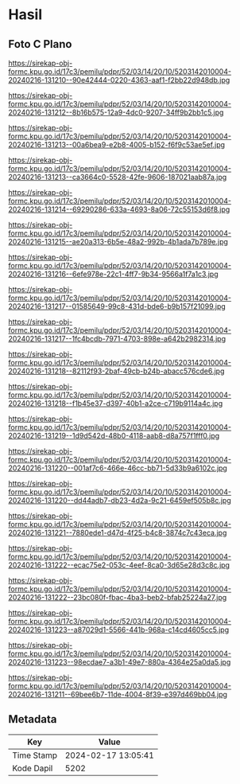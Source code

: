 # Hasil

## Foto C Plano

https://sirekap-obj-formc.kpu.go.id/17c3/pemilu/pdpr/52/03/14/20/10/5203142010004-20240216-131210--90e42444-0220-4363-aaf1-f2bb22d948db.jpg

https://sirekap-obj-formc.kpu.go.id/17c3/pemilu/pdpr/52/03/14/20/10/5203142010004-20240216-131212--8b16b575-12a9-4dc0-9207-34ff9b2bb1c5.jpg

https://sirekap-obj-formc.kpu.go.id/17c3/pemilu/pdpr/52/03/14/20/10/5203142010004-20240216-131213--00a6bea9-e2b8-4005-b152-f6f9c53ae5ef.jpg

https://sirekap-obj-formc.kpu.go.id/17c3/pemilu/pdpr/52/03/14/20/10/5203142010004-20240216-131213--ca3664c0-5528-42fe-9606-187021aab87a.jpg

https://sirekap-obj-formc.kpu.go.id/17c3/pemilu/pdpr/52/03/14/20/10/5203142010004-20240216-131214--69290286-633a-4693-8a06-72c55153d6f8.jpg

https://sirekap-obj-formc.kpu.go.id/17c3/pemilu/pdpr/52/03/14/20/10/5203142010004-20240216-131215--ae20a313-6b5e-48a2-992b-4b1ada7b789e.jpg

https://sirekap-obj-formc.kpu.go.id/17c3/pemilu/pdpr/52/03/14/20/10/5203142010004-20240216-131216--6efe978e-22c1-4ff7-9b34-9566a1f7a1c3.jpg

https://sirekap-obj-formc.kpu.go.id/17c3/pemilu/pdpr/52/03/14/20/10/5203142010004-20240216-131217--01585649-99c8-431d-bde6-b9b157f21099.jpg

https://sirekap-obj-formc.kpu.go.id/17c3/pemilu/pdpr/52/03/14/20/10/5203142010004-20240216-131217--1fc4bcdb-7971-4703-898e-a642b2982314.jpg

https://sirekap-obj-formc.kpu.go.id/17c3/pemilu/pdpr/52/03/14/20/10/5203142010004-20240216-131218--82112f93-2baf-49cb-b24b-abacc576cde6.jpg

https://sirekap-obj-formc.kpu.go.id/17c3/pemilu/pdpr/52/03/14/20/10/5203142010004-20240216-131218--f1b45e37-d397-40b1-a2ce-c719b9114a4c.jpg

https://sirekap-obj-formc.kpu.go.id/17c3/pemilu/pdpr/52/03/14/20/10/5203142010004-20240216-131219--1d9d542d-48b0-4118-aab8-d8a757f1fff0.jpg

https://sirekap-obj-formc.kpu.go.id/17c3/pemilu/pdpr/52/03/14/20/10/5203142010004-20240216-131220--001af7c6-466e-46cc-bb71-5d33b9a6102c.jpg

https://sirekap-obj-formc.kpu.go.id/17c3/pemilu/pdpr/52/03/14/20/10/5203142010004-20240216-131220--dd44adb7-db23-4d2a-9c21-6459ef505b8c.jpg

https://sirekap-obj-formc.kpu.go.id/17c3/pemilu/pdpr/52/03/14/20/10/5203142010004-20240216-131221--7880ede1-d47d-4f25-b4c8-3874c7c43eca.jpg

https://sirekap-obj-formc.kpu.go.id/17c3/pemilu/pdpr/52/03/14/20/10/5203142010004-20240216-131222--ecac75e2-053c-4eef-8ca0-3d65e28d3c8c.jpg

https://sirekap-obj-formc.kpu.go.id/17c3/pemilu/pdpr/52/03/14/20/10/5203142010004-20240216-131222--23bc080f-fbac-4ba3-beb2-bfab25224a27.jpg

https://sirekap-obj-formc.kpu.go.id/17c3/pemilu/pdpr/52/03/14/20/10/5203142010004-20240216-131223--a87029d1-5566-441b-968a-c14cd4605cc5.jpg

https://sirekap-obj-formc.kpu.go.id/17c3/pemilu/pdpr/52/03/14/20/10/5203142010004-20240216-131223--98ecdae7-a3b1-49e7-880a-4364e25a0da5.jpg

https://sirekap-obj-formc.kpu.go.id/17c3/pemilu/pdpr/52/03/14/20/10/5203142010004-20240216-131211--69bee6b7-11de-4004-8f39-e397d469bb04.jpg


## Metadata

| Key        | Value               |
| ---------- | ------------------- |
| Time Stamp | 2024-02-17 13:05:41 |
| Kode Dapil | 5202                |



